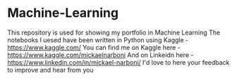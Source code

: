 # Machine-Learning
This repository is used for showing my portfolio in Machine Learning
The notebooks I uesed have been written in Python using Kaggle - https://www.kaggle.com/
You can find me on Kaggle here - https://www.kaggle.com/mickaelnarboni
And on Linkeidn here - https://www.linkedin.com/in/mickael-narboni/
I'd love to here your feedback to improve and hear from you 
